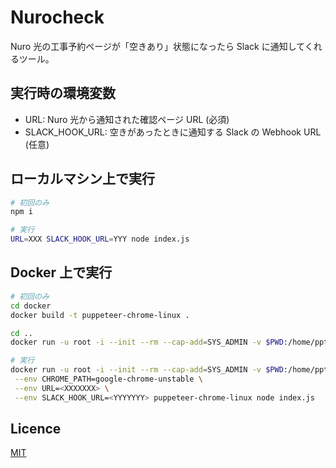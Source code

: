 # Nurocheck

Nuro 光の工事予約ページが「空きあり」状態になったら Slack に通知してくれるツール。

## 実行時の環境変数

- URL: Nuro 光から通知された確認ページ URL (必須)
- SLACK_HOOK_URL: 空きがあったときに通知する Slack の Webhook URL (任意)

## ローカルマシン上で実行

```sh
# 初回のみ
npm i
```

```sh
# 実行
URL=XXX SLACK_HOOK_URL=YYY node index.js
```

## Docker 上で実行

```sh
# 初回のみ
cd docker
docker build -t puppeteer-chrome-linux .

cd ..
docker run -u root -i --init --rm --cap-add=SYS_ADMIN -v $PWD:/home/pptruser -w /home/pptruser --name puppteer-chrome  puppeteer-chrome-linux npm i
```

```sh
# 実行
docker run -u root -i --init --rm --cap-add=SYS_ADMIN -v $PWD:/home/pptruser -w /home/pptruser --name puppteer-chrome \
 --env CHROME_PATH=google-chrome-unstable \
 --env URL=<XXXXXXX> \
 --env SLACK_HOOK_URL=<YYYYYYY> puppeteer-chrome-linux node index.js
```

## Licence

[MIT](https://github.com/tcnksm/tool/blob/master/LICENCE)
